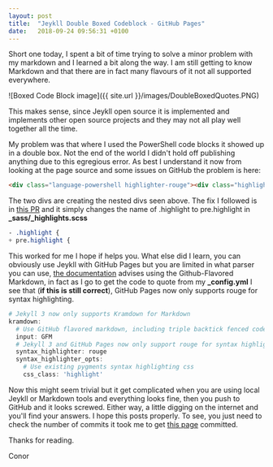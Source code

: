 ```yaml
---
layout: post
title:  "Jeykll Double Boxed Codeblock - GitHub Pages"
date:   2018-09-24 09:56:31 +0100
---
```


Short one today, I spent a bit of time trying to solve a minor problem with my markdown and I learned a bit along the way. I am still getting to know Markdown and that there are in fact many flavours of it not all supported everywhere.

![Boxed Code Block image]({{ site.url }}/images/DoubleBoxedQuotes.PNG)

This makes sense, since Jeykll open source it is implemented and implements other open source projects and they may not all play well together all the time.

My problem was that where I used the PowerShell code blocks it showed up in a double box. Not the end of the world I didn't hold off publishing anything due to this egregious error. As best I understand it now from looking at the page source and some issues on GitHub the problem is here:

```html
<div class="language-powershell highlighter-rouge"><div class="highlight"><pre class="highlight"><code>
```

The two divs are creating the nested divs seen above.
The fix I followed is in [this PR]( https://github.com/saveriomiroddi/saveriomiroddi.github.io/pull/18/files) and it simply changes the name of .highlight to pre.highlight in **_sass/_highlights.scss**

```css
- .highlight {
+ pre.highlight {
```

This worked for me I hope if helps you.
What else did I learn, you can obviously use Jeykll with GitHub Pages but you are limited in what parser you can use, [the documentation]( https://github.com/planetjekyll/quickrefs/blob/master/FAQ.md#github-pages) advises using the Github-Flavored Markdown, in fact as I go to get the code to quote from my **_config.yml** I see that (__if this is still correct__), GitHub Pages now only supports rouge for syntax highlighting.

```powershell
# Jekyll 3 now only supports Kramdown for Markdown
kramdown:
  # Use GitHub flavored markdown, including triple backtick fenced code blocks
  input: GFM
  # Jekyll 3 and GitHub Pages now only support rouge for syntax highlighting
  syntax_highlighter: rouge
  syntax_highlighter_opts:
    # Use existing pygments syntax highlighting css
    css_class: 'highlight'
```

Now this might seem trivial but it get complicated when you are using local Jeykll or Markdown tools and everything looks fine, then you push to GitHub and it looks screwed. Either way, a little digging on the internet and you'll find your answers. I hope this posts properly. To see, you just need to check the number of commits it took me to get [this page](https://github.com/ctolan/ctolan.github.io/blob/master/_posts/2018-09-24-Jeykll-Double-Boxed-CodeBlock.md) committed.

Thanks for reading.

Conor